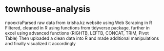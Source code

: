 # townhouse-analysis
проектаParsed raw data from krisha.kz website using Web Scraping in R
Filtered, cleaned in R using functions from tidyverse package, further in excel using advanced functions (RIGHTB, LEFTB, CONCAT, TRIM, Pivot Table)
Then uploaded a clean data into R and made additional manipulations and finally visualized it accordingly